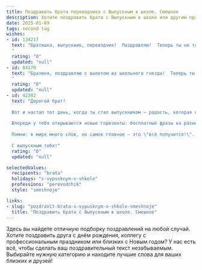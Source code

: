 ```yaml
---
title: Поздравить брата переводчика с Выпускным в школе. Смешное
description: Хотите поздравить брата с Выпускным в школе или другим праздником? Наш ИИ создаст незабываемое поздравление, а вы обязательно выделитесь среди других.  
date: 2025-01-09
tags: second tag
wishes:
- id: 134217
  text: "Братишка, выпускник, переводчик!  Поздравляю!  Теперь ты не только свободен от школьных мук, но и можешь переводить любые свои \"хочу\" в реальность! Главное, чтоб не перепутал \"пошёл вон\" с \"добро пожаловать на работу\"  😜  Удачи тебе, гений языков!
  "
  rating: "0"
  updated: "null"
- id: 84170
  text: "Братюня, поздравляю с вылетом из школьного гнезда!  Теперь ты не просто брат, а брат-переводчик –  готов переводить с птичьего на человеческий все взлеты и падения взрослой жизни!  Главное, чтобы твоя профессиональная лексика не превратилась в набор школьных жаргонизмов.  Удачи тебе, гуру перевода, и да будут все твои переводы безупречны (ну, почти)!
  "
  rating: "0"
  updated: "null"
- id: 42382
  text: "Дорогой брат!
  
  Вот и настал тот день, когда ты стал выпускником — радость, которая собрала всех твоих преподавателей в одном месте... чтобы понять, как же они могли тебя до сих пор терпеть! Поздравляю! Теперь ты официально переводчик, и твоё призвание — переводить не только языки, но и усталые взгляды родителей на \"что же ты будешь делать дальше\".
  
  Впереди у тебя открываются новые горизонты: бесплатные фразы на разных языках и бесконечные советы, как \"перевести\" свои загоны из Б на А! Желаю тебе, чтобы твой словарный запас всегда был больше, чем запасы носок в твоем шкафу, а армия фраз на случай форс-мажоров никогда не иссякала!
  
  Помни: в мире много слов, но самое главное — это \"всё получится!\". Удачи в покорении новых языков, и пусть твоя жизнь будет такой же интересной, как перевод шуток с английского!
  
  С выпускным тебя!"
  rating: "0"
  updated: "null"

selectedValues:
  recipients: "brata"
  holidays: "s-vypusknym-v-shkole"
  professions: "perevodchik"
  style: "smeshnoje"

links:
- slug: "pozdravit-brata-s-vypusknym-v-shkole-smeshnoje"
  title: "Поздравить брата с Выпускным в школе. Смешное"
---
```


Здесь вы найдете отличную подборку поздравлений на любой случай.
Хотите поздравить друга с днём рождения, коллегу с профессиональным праздником или близких с Новым годом? У нас есть всё, чтобы сделать ваш поздравительный текст незабываемым. Выбирайте нужную категорию и находите лучшие слова для ваших близких и друзей!
